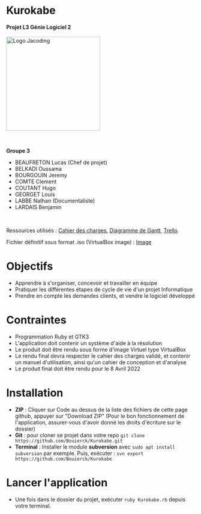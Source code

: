 # Kurokabe

**Projet L3 Génie Logiciel 2**
<br><br><img style="width:250px;" src="https://cdn.discordapp.com/attachments/520318904170709023/932563002555764787/Jacoding_Logo_Blanc.png" alt="Logo Jacoding">


<br>

**Groupe 3**
- BEAUFRETON Lucas (Chef de projet)
- BELKADI Oussama
- BOURGOUIN Jeremy
- COMTE Clement
- COUTANT Hugo
- GEORGET Louis
- LABBE Nathan (Documentaliste)
- LARDAIS Benjamin

<br>

Ressources utilisés : 
[Cahier des charges](https://docs.google.com/document/d/1FlOhuZBHOW_MoYjFRI37mKT_h2xnf7UtVAXiw66D7dE/edit?usp=sharing),
[Diagramme de Gantt](https://docs.google.com/spreadsheets/d/19JpsNgYenO6e5OJJh9Wqvrw7NUWOYOXc-5A1ql4AVF8/edit#gid=0),
[Trello](https://trello.com/b/AYIpps7L/jacoding).

Fichier définitif sous format .iso (VirtualBox image) : [Image]()

# Objectifs

- Apprendre à s'organiser, concevoir et travailler en équipe
- Pratiquer les différentes étapes de cycle de vie d'un projet Informatique
- Prendre en compte les demandes clients, et vendre le logiciel développé

# Contraintes

- Programmation Ruby et GTK3
- L'application doit contenir un système d'aide à la résolution
- Le produit doit être rendu sous forme d'image Virtuel type VirtualBox
- Le rendu final devra respecter le cahier des charges validé, et contenir un manuel d'utilisation, ainsi qu'un cahier de conception et d'analyse
- Le produit final doit être rendu pour le 8 Avril 2022

# Installation 

- **ZIP** : Cliquer sur Code au dessus de la liste des fichiers de cette page github, appuyer sur "Download ZIP" (Pour le bon fonctionnement de l'application, assurer-vous d'avoir donné les droits d'écriture sur le dossier)
- **Git** : pour cloner se projet dans votre repo `git clone https://github.com/Bouierck/Kurokabe.git`
- **Terminal** : Installer le module **subversion** avec `sudo apt install subversion` par exemple.
Puis, exécuter : `svn export https://github.com/Bouierck/Kurokabe`

# Lancer l'application

- Une fois dans le dossier du projet, exécuter `ruby Kurokabe.rb` depuis votre terminal.
